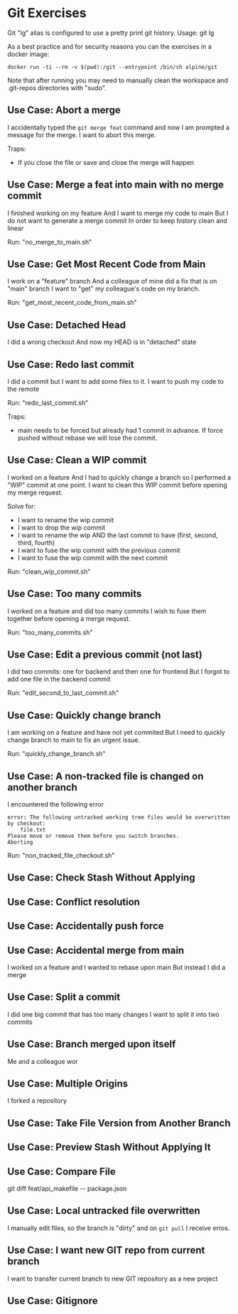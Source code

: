 # Git Exercises

Git "lg" alias is configured to use a pretty print git history.
Usage: git lg

As a best practice and for security reasons you can the exercises in a docker image:

```
docker run -ti --rm -v $(pwd):/git --entrypoint /bin/sh alpine/git
```

Note that after running you may need to manually clean the workspace and .git-repos directories with "sudo".


## Use Case: Abort a merge
I accidentally typed the ```git merge feat``` command and now I am prompted a message for the merge.
I want to abort this merge.

Traps:
- If you close the file or save and close the merge will happen

## Use Case: Merge a feat into main with no merge commit 

I finished working on my feature
And I want to merge my code to main
But I do not want to generate a merge commit
In order to keep history clean and linear

Run: "no_merge_to_main.sh"

## Use Case: Get Most Recent Code from Main

I work on a "feature" branch
And a colleague of mine did a fix that is on "main" branch
I want to "get" my colleague's code on my branch.

Run: "get_most_recent_code_from_main.sh"

## Use Case: Detached Head

I did a wrong checkout
And now my HEAD is in "detached" state

## Use Case: Redo last commit
I did a commit but I want to add some files to it.
I want to push my code to the remote

Run: "redo_last_commit.sh"

Traps:
- main needs to be forced but already had 1 commit in advance. If force pushed without rebase we will lose the commit.

## Use Case: Clean a WIP commit 

I worked on a feature
And I had to quickly change a branch so I performed a "WIP" commit at one point.
I want to clean this WIP commit before opening my merge request.

Solve for:
- I want to rename the wip commit
- I want to drop the wip commit
- I want to rename the wip AND the last commit to have (first, second, third, fourth)
- I want to fuse the wip commit with the previous commit
- I want to fuse the wip commit with the next commit

Run: "clean_wip_commit.sh"

## Use Case: Too many commits

I worked on a feature and did too many commits
I wish to fuse them together before opening a merge request.

Run: "too_many_commits.sh"

## Use Case: Edit a previous commit (not last)

I did two commits: one for backend and then one for frontend
But I forgot to add one file in the backend commit

Run: "edit_second_to_last_commit.sh"

## Use Case: Quickly change branch

I am working on a feature and have not yet commited
But I need to quickly change branch to main to fix an urgent issue.

Run: "quickly_change_branch.sh"

## Use Case: A non-tracked file is changed on another branch

I encountered the following error

````
error: The following untracked working tree files would be overwritten by checkout:
	file.txt
Please move or remove them before you switch branches.
Aborting
````

Run: "non_tracked_file_checkout.sh"

## Use Case: Check Stash Without Applying

## Use Case: Conflict resolution

## Use Case: Accidentally push force

## Use Case: Accidental merge from main

I worked on a feature and I wanted to rebase upon main
But instead I did a merge

## Use Case: Split a commit

I did one big commit that has too many changes
I want to split it into two commits

## Use Case: Branch merged upon itself

Me and a colleague wor

## Use Case: Multiple Origins

I forked a repository

## Use Case: Take File Version from Another Branch

## Use Case: Preview Stash Without Applying It

## Use Case: Compare File

git diff feat/api_makefile -- package.json

## Use Case: Local untracked file overwritten
I manually edit files, so the branch is "dirty" and on ```git pull``` I receive erros.

## Use Case: I want new GIT repo from current branch
I want to transfer current branch to new GIT repository as a new project

## Use Case: Gitignore

